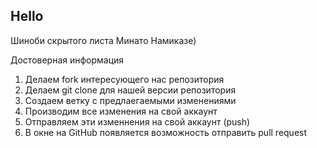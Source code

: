 ## Hello

Шиноби скрытого листа Минато Намиказе)

Достоверная информация

1. Делаем fork интересующего нас репозитория
2. Делаем git clone для нашей версии репозитория 
3. Создаем ветку с предлаегаемыми изменениями
4. Производим все изменения на свой аккаунт
5. Отправляем эти изменнения на свой аккаунт (push)
6. В окне на GitHub появляется возможность отправить pull request 